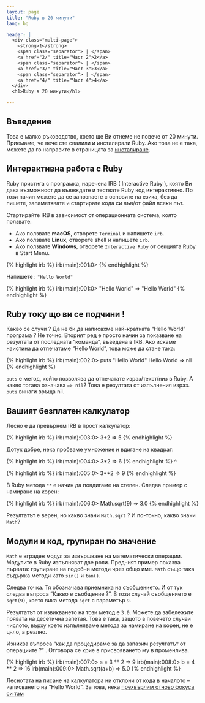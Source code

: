```yaml
---
layout: page
title: "Ruby в 20 минути"
lang: bg

header: |
  <div class="multi-page">
    <strong>1</strong>
    <span class="separator"> | </span>
    <a href="2/" title="Част 2">2</a>
    <span class="separator"> | </span>
    <a href="3/" title="Част 3">3</a>
    <span class="separator"> | </span>
    <a href="4/" title="Част 4">4</a>
  </div>
  <h1>Ruby в 20 минути</h1>

---
```


## Въведение

Това е малко ръководство, което ще Ви отнеме не повече от 20 минути.
Приемаме, че вече сте свалили и инсталирали Ruby. Ако това не е така,
можете да го направите в страницата за [инсталиране][installation].

## Интерактивна работа с Ruby

Ruby пристига с програмка, наречена IRB ( Interactive Ruby ), която Ви
дава възможност да въвеждате и тествате Ruby код интерактивно. По този
начин можете да се запознаете с основите на езика, без да пишете,
запаметявате и стартирате кода си във/от файл всеки път.

Стартирайте IRB в зависимост от операционната система, която ползвате:

* Ако ползвате **macOS**, отворете `Terminal` и напишете `irb`.
* Ако ползвате **Linux**, отворете shell и напишете `irb`.
* Ако ползвате **Windows**, отвoрете `Interactive Ruby` от секцията
  Ruby в Start Menu.

{% highlight irb %}
irb(main):001:0>
{% endhighlight %}

Напишете : `"Hello World"`

{% highlight irb %}
irb(main):001:0> "Hello World"
=> "Hello World"
{% endhighlight %}

## Ruby току що ви се подчини !

Какво се случи ? Да не би да написахме най-кратката “Hello World”
програма ? Не точно. Вторият ред е просто начин за показване на
резултата от последната “команда”, въведена в IRB. Ако искаме наистина
да отпечатаме “Hello World”, това може да стане така:

{% highlight irb %}
irb(main):002:0> puts "Hello World"
Hello World
=> nil
{% endhighlight %}

`puts` е метод, който позволява да отпечатате израз/текст/низ в Ruby. А
какво тогава означава `=> nil`? Това е резултата от изпълнения израз.
`puts` винаги връща nil.

## Вашият безплатен калкулатор

Лесно е да превърнем IRB в прост калкулатор:

{% highlight irb %}
irb(main):003:0> 3+2
=> 5
{% endhighlight %}

Дотук добре, нека пробваме умножение и вдигане на квадрат:

{% highlight irb %}
irb(main):004:0> 3*2
=> 6
{% endhighlight %}
^

{% highlight irb %}
irb(main):005:0> 3**2
=> 9
{% endhighlight %}

В Ruby метода `**` е начин да повдигаме на степен. Следва пример с
намиране на корен:

{% highlight irb %}
irb(main):006:0> Math.sqrt(9)
=> 3.0
{% endhighlight %}

Резултатът е верен, но какво значи `Math.sqrt` ? И по-точно, какво значи
`Math`?

## Модули и код, групиран по значение

`Math` е вграден модул за извършване на математически операции. Модулите
в Ruby изпълняват две роли. Предният пример показва първата: групиране
на подобни методи чрез общо име. `Math` също така съдържа методи като
`sin()` и `tan()`.

Следва точка. Тя обозначава приемника на съобщението. И от тук следва
въпроса “Какво е съобщение ?”. В този случай съобщението е `sqrt(9)`,
което вика метода `sqrt` с параметър `9`.

Резултатът от извикването на този метод е `3.0`. Можете да забележите
появата на десетична запетая. Това е така, защото в повечето случаи
числото, върху което изпълняваме метода за намиране на корен, не е цяло,
а реално.

Изниква въпроса “как да процедираме за да запазим резултатът от
операциите ?” . Отговора се крие в присвояването му в променлива.

{% highlight irb %}
irb(main):007:0> a = 3 ** 2
=> 9
irb(main):008:0> b = 4 ** 2
=> 16
irb(main):009:0> Math.sqrt(a+b)
=> 5.0
{% endhighlight %}

Леснотата на писане на калкулатора ни отклони от кода в началото –
изписването на “Hello World”.
За това, нека [прехвърлим отново фокуса си там](2/)

[installation]: /bg/documentation/installation/
